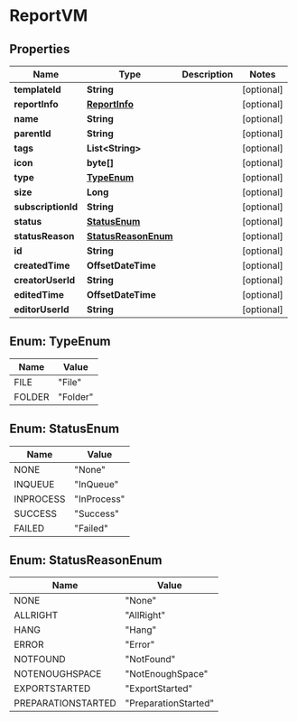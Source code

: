 

# ReportVM


## Properties

Name | Type | Description | Notes
------------ | ------------- | ------------- | -------------
**templateId** | **String** |  |  [optional]
**reportInfo** | [**ReportInfo**](ReportInfo.md) |  |  [optional]
**name** | **String** |  |  [optional]
**parentId** | **String** |  |  [optional]
**tags** | **List&lt;String&gt;** |  |  [optional]
**icon** | **byte[]** |  |  [optional]
**type** | [**TypeEnum**](#TypeEnum) |  |  [optional]
**size** | **Long** |  |  [optional]
**subscriptionId** | **String** |  |  [optional]
**status** | [**StatusEnum**](#StatusEnum) |  |  [optional]
**statusReason** | [**StatusReasonEnum**](#StatusReasonEnum) |  |  [optional]
**id** | **String** |  |  [optional]
**createdTime** | **OffsetDateTime** |  |  [optional]
**creatorUserId** | **String** |  |  [optional]
**editedTime** | **OffsetDateTime** |  |  [optional]
**editorUserId** | **String** |  |  [optional]



## Enum: TypeEnum

Name | Value
---- | -----
FILE | &quot;File&quot;
FOLDER | &quot;Folder&quot;



## Enum: StatusEnum

Name | Value
---- | -----
NONE | &quot;None&quot;
INQUEUE | &quot;InQueue&quot;
INPROCESS | &quot;InProcess&quot;
SUCCESS | &quot;Success&quot;
FAILED | &quot;Failed&quot;



## Enum: StatusReasonEnum

Name | Value
---- | -----
NONE | &quot;None&quot;
ALLRIGHT | &quot;AllRight&quot;
HANG | &quot;Hang&quot;
ERROR | &quot;Error&quot;
NOTFOUND | &quot;NotFound&quot;
NOTENOUGHSPACE | &quot;NotEnoughSpace&quot;
EXPORTSTARTED | &quot;ExportStarted&quot;
PREPARATIONSTARTED | &quot;PreparationStarted&quot;



